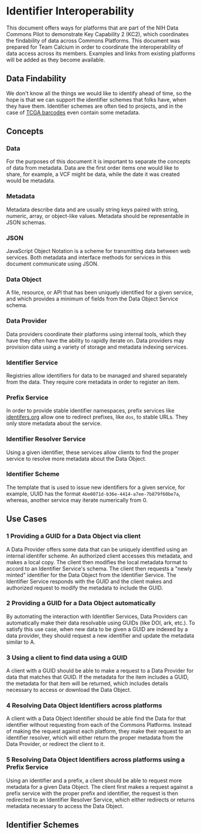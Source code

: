 # Identifier Interoperability

This document offers ways for platforms that are part of the NIH Data Commons
Pilot to demonstrate Key Capability 2 (KC2), which coordinates the findability of
data across Commons Platforms. This document was prepared for Team Calcium 
in order to coordinate the interoperability of data access across its members.
Examples and links from existing platforms will be added as they become
available.

## Data Findability

We don't know all the things we would like to identify ahead of time, so
the hope is that we can support the identifier schemes that folks have, when they
have them. Identifier schemes are often tied to projects, and in the case of 
[TCGA barcodes](https://wiki.nci.nih.gov/display/TCGA/TCGA+barcode) even contain
some metadata.

## Concepts

### Data

For the purposes of this document it is important to separate the concepts of
data from metadata. Data are the first order items one would like to share, 
for example, a VCF might be data, while the date it was created would be 
metadata.

### Metadata

Metadata describe data and are usually string keys paired with string, numeric, 
array, or object-like values. Metadata should be representable in JSON schemas.

### JSON

JavaScript Object Notation is a scheme for transmitting data between web 
services. Both metadata and interface methods for services in this document
communicate using JSON.

### Data Object

A file, resource, or API that has been uniquely identified for a given 
service, and which provides a minimum of fields from the Data Object 
Service schema.

### Data Provider

Data providers coordinate their platforms using internal tools, which they 
have they often have the ability to rapidly iterate on. Data providers may 
provision data using a variety of storage and metadata indexing services.

### Identifier Service

Registries allow identifiers for data to be managed and shared separately
from the data. They require core metadata in order to register an item.

### Prefix Service

In order to provide stable identifier namespaces, prefix services like 
[identifers.org](https://identifiers.org) allow one to redirect prefixes, 
like `dos`, to stable URLs. They only store metadata about the service.

### Identifier Resolver Service

Using a given identifier, these services allow clients to find the proper 
service to resolve more metadata about the Data Object.

### Identifier Scheme

The template that is used to issue new identifiers for a given service, 
for example, UUID has the format `4be0071d-b36e-4414-a7ee-7b879f60be7a`, 
whereas, another service may iterate numerically from 0.

## Use Cases

### 1 Providing a GUID for a Data Object via client

A Data Provider offers some data that can be uniquely identified using an
internal identifer scheme. An authorized client accesses this metadata, 
and makes a local copy. The client then modifies the local metadata format 
to accord to an Identifier Service's schema. The client then requests 
a "newly minted" identifier for the Data Object from the Identifier Service.
The Identifier Service responds with the GUID and the client makes 
and authorized request to modify the metadata to include the GUID.

### 2 Providing a GUID for a Data Object automatically

By automating the interaction with Identifier Services, Data Providers 
can automatically make their data resolvable using GUIDs (like DOI, 
ark, etc.). To satisfy this use case, when new data to be given a GUID
are indexed by a data provider, they should request a new identifier
and update the metadata similar to A.

### 3 Using a client to find data using a GUID

A client with a GUID should be able to make a request to a Data Provider 
for data that matches that GUID. If the metadata for the item includes 
a GUID, the metadata for that item will be returned, which includes 
details necessary to access or download the Data Object.

### 4 Resolving Data Object Identifiers across platforms

A client with a Data Object Identifier should be able find the Data 
for that identifier without requesting from each of the Commons 
Platforms. Instead of making the request against each platform, 
they make their request to an identifier resolver, which will either
return the proper metadata from the Data Provider, or redirect 
the client to it.

### 5 Resolving Data Object Identifiers across platforms using a Prefix Service

Using an identifier and a prefix, a client should be able to request 
more metadata for a given Data Object. The client first makes a request 
against a prefix service with the proper prefix and identifier, the 
request is then redirected to an Identifier Resolver Service, which 
either redirects or returns metadata necessary to access the Data 
Object.

## Identifier Schemes


